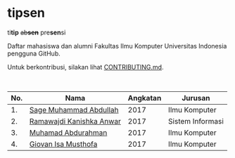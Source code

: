 # tipsen

ti**tip** ~~ab**sen**~~ pre**sen**si

Daftar mahasiswa dan alumni Fakultas Ilmu Komputer Universitas Indonesia pengguna GitHub.

Untuk berkontribusi, silakan lihat [CONTRIBUTING.md][contributing.md].

<br>

| No. | Nama                                    | Angkatan | Jurusan          |
| --- | --------------------------------------- | -------- | ---------------- |
| 1.  | [Sage Muhammad Abdullah][laymonage]     | 2017     | Ilmu Komputer    |
| 2.  | [Ramawajdi Kanishka Anwar][ramawajdika] | 2017     | Sistem Informasi |
| 3.  | [Muhamad Abdurahman][aabccd021]         | 2017     | Ilmu Komputer    |
| 4.  | [Giovan Isa Musthofa][giovanism]        | 2017     | Ilmu Komputer    |

[contributing.md]: CONTRIBUTING.md
[laymonage]: https://github.com/laymonage
[ramawajdika]: https://github.com/ramawajdika
[aabccd021]: https://github.com/aabccd021
[giovanism]: https://github.com/giovanism
